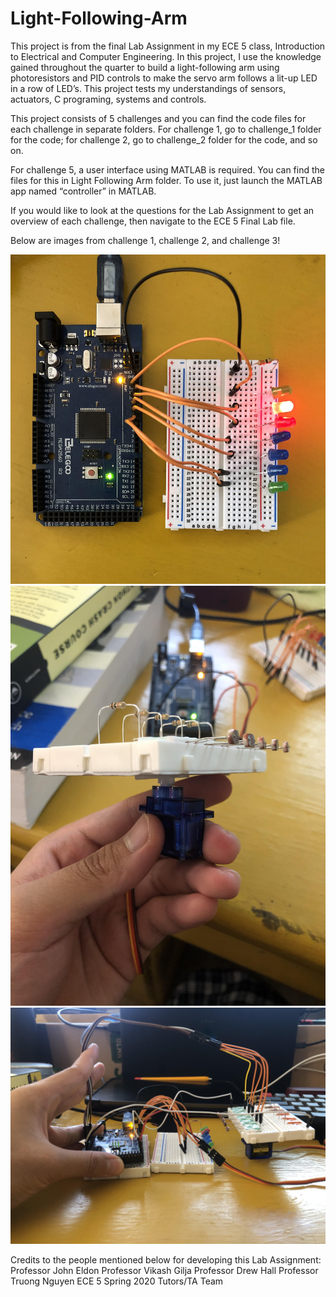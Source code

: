 # Light-Following-Arm

This project is from the final Lab Assignment in my ECE 5 class, Introduction to Electrical and Computer Engineering. In this project, I use the knowledge gained throughout the quarter to build a light-following arm using photoresistors and PID controls to make the servo arm follows a lit-up LED in a row of LED’s. This project tests my understandings of sensors, actuators, C programing, systems and controls.

This project consists of 5 challenges and you can find the code files for each challenge in separate folders. For challenge 1, go to challenge_1 folder for the code; for challenge 2, go to challenge_2 folder for the code, and so on.

For challenge 5, a user interface using MATLAB is required. You can find the files for this in Light Following Arm folder. To use it, just launch the MATLAB app named “controller” in MATLAB.

If you would like to look at the questions for the Lab Assignment to get an overview of each challenge, then navigate to the ECE 5 Final Lab file.

Below are images from challenge 1, challenge 2, and challenge 3!

![alt text](https://github.com/fadli0029/Light-Following-Arm/blob/main/images/challenge%201.jpg?raw=true)
![alt text](https://github.com/fadli0029/Light-Following-Arm/blob/main/images/challenge%202.jpg?raw=true)
![alt text](https://github.com/fadli0029/Light-Following-Arm/blob/main/images/challenge%203.jpg?raw=true)

Credits to the people mentioned below for developing this Lab Assignment:
Professor John Eldon
Professor Vikash Gilja
Professor Drew Hall
Professor Truong Nguyen
ECE 5 Spring 2020 Tutors/TA Team

